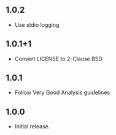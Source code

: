## 1.0.2

* Use stdio logging

## 1.0.1+1

* Convert LICENSE to 2-Clause BSD

## 1.0.1

* Follow Very Good Analysis guidelines

## 1.0.0

* Initial release.
